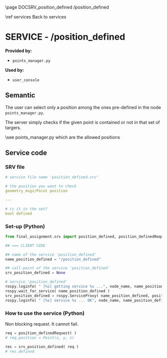 \page DOCSRV_position_defined /position_defined

\ref services Back to services

# SERVICE - /position_defined

**Provided by:**

- `points_manager.py`

**Used by:**

- `user_console`

## Semantic

The user can select only a position among the ones pre-defined in the node `points_manager.py`.

The server simply checks if the given point is contained or not in that set of targers. 

\see points_manager.py which are the allowed positions

## Service code

### SRV file

```yaml
# service file name 'position_defined.srv'

# the position you want to check
geometry_msgs/Point position

---

# is it in the set?
bool defined
```

### Set-up (Python)

```python
from final_assignment.srv import position_defined, position_definedRequest, position_definedResponse

## === CLIENT SIDE

## name of the service 'position_defined'
name_position_defined = "/position_defined"

## call-point of the service 'position_defined'
srv_position_defined = None

# service 'position_defined'
rospy.loginfo( " [%s] getting service %s ...", node_name, name_position_defined )
rospy.wait_for_service( name_position_defined )
srv_position_defined = rospy.ServiceProxy( name_position_defined, position_defined )
rospy.loginfo( " [%s] service %s ... OK", node_name, name_position_defined )
```

### How to use the service (Python)

Non blocking request. It cannot fail. 

```python
req = position_definedRequest( )
# req.position = Point(x, y, z)

res = srv_position_defined( req )
# res.defined
```